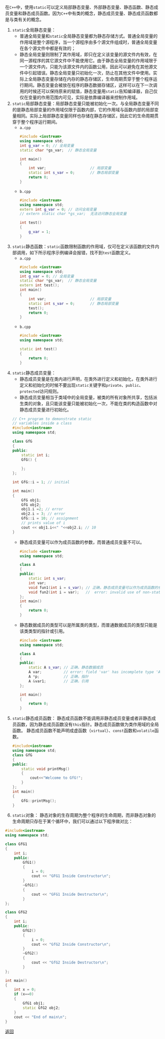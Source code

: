 在`C++`中，使用`static`可以定义局部静态变量、外部静态变量、静态函数、静态成员变量和静态成员函数。因为`C++`中有类的概念，静态成员变量、静态成员函数都是与类有关的概念。
1. `static`全局静态变量：
	- 普通全局变量和`static`全局静态变量都为静态存储方式。普通全局变量的作用域是整个源程序，当一个源程序由多个源文件组成时，普通全局变量在各个源文件中都是有效的；
	- 静态全局变量则限制了其作用域，即只在定义该变量的源文件内有效，在同一源程序的其它源文件中不能使用它。由于静态全局变量的作用域限于一个源文件内，只能为该源文件内的函数公用，因此可以避免在其他源文件中引起错误。静态全局变量只初始化一次，防止在其他文件中使用。实际上全局静态变量存储在内存的静态存储区，生命周期贯穿于整个程序运行期间。静态变量会被放在程序的静态数据存储区，这样可以在下一次调用的时候还可以保持原来的赋值，静态变量用`static`告知编译器，自己仅仅在变量的作用范围内可见，实际是依靠编译器来控制作用域。
2. `static`局部静态变量：局部静态变量只能被初始化一次。与全局静态变量不同的是静态局部变量的作用域仅限于函数内部，它的作用域与函数内部的局部变量相同。实际上局部静态变量同样也存储在静态存储区，因此它的生命周期贯穿于整个程序运行期间。
	- `a.cpp`
		```cpp
		#include <iostream>
		using namespace std;
		int g_var = 0; // 全局变量
		static char *gs_var;  // 静态全局变量
		
		int main()
		{
		    int var;                    // 局部变量
		    static int s_var = 0;       // 静态局部变量
		    return 0;
		}
		```
	- `b.cpp`
		```cpp
		#include <iostream>
		using namespace std;
		extern int g_var = 0; // 访问全局变量
		// extern static char *gs_var;  无法访问静态全局变量
		
		int test()
		{
		    g_var = 1;
		}
		```
3. `static`静态函数：`static`函数限制函数的作用域，仅可在定义该函数的文件内部调用，如下所示程序示例编译会报错，找不到`test`函数定义。
	- `a.cpp`
		```cpp
		#include <iostream>
		using namespace std;
		int g_var = 0; // 全局变量
		static char *gs_var;  // 静态全局变量
		extern int test();
		int main()
		{
		    int var;                    // 局部变量
		    static int s_var = 0;       // 静态局部变量
		    test();
		    return 0;
		}
		```
	- `b.cpp`
		```cpp
		#include <iostream>
		using namespace std;
		
		static int test()
		{
			return 0;
		}
		```
4. `static`静态成员变量：
	- 静态成员变量是在类内进行声明，在类外进行定义和初始化，在类外进行定义和初始化的时候不要出现`static`关键字和`private`、`public`、`protected`访问规则。
	- 静态成员变量相当于类域中的全局变量，被类的所有对象所共享，包括派生类的对象，且只能该变量只能被初始化一次，不能在类的构造函数中对静态成员变量进行初始化。
	```cpp
	// C++ program to demonstrate static
	// variables inside a class
	#include<iostream>
	using namespace std;
	
	class GfG
	{
	public:
		static int i;
		GfG() {
			
		};
	};
	
	int GfG::i = 1; // initial
	
	int main()
	{
	    GfG obj1;
	    GfG obj2;
	    obj1.i =2; // error
	    obj2.i = 3; // error
	    GfG::i = 10; // assignment
	    // prints value of i
	    cout << obj1.i<<" "<<obj2.i; // 10 
	}
	```
	- 静态成员变量可以作为成员函数的参数，而普通成员变量不可以。
		```cpp
		#include <iostream>
		using namespace std;
		
		class A
		{
		public:
		    static int s_var;
		    int var;
		    void fun1(int i = s_var); // 正确，静态成员变量可以作为成员函数的参数
		    void fun2(int i = var);   //  error: invalid use of non-static data member 'A::var'
		};
		int main()
		{
		    return 0;
		}
		```
	- 静态数据成员的类型可以是所属类的类型，而普通数据成员的类型只能是该类类型的指针或引用。
		```cpp
		#include <iostream>
		using namespace std;
		
		class A
		{
		public:
		    static A s_var; // 正确，静态数据成员
		    A var;          // error: field 'var' has incomplete type 'A'
		    A *p;           // 正确，指针
		    A &var1;        // 正确，引用
		};
		
		int main()
		{
		    return 0;
		}
		```
5. `static`静态成员函数：
	静态成员函数不能调用非静态成员变量或者非静态成员函数，因为静态成员函数没有`this`指针。静态成员函数做为类作用域的全局函数。
	静态成员函数不能声明成虚函数（`virtual`）、`const`函数和`volatile`函数。
	```cpp
	#include<iostream>
	using namespace std;
	class GfG
	{
	public:
		static void printMsg()
		{
			cout<<"Welcome to GfG!";
		}
	};
	int main()
	{
		GfG::printMsg();
	}
	```
6. `static`对象：
	静态对象的生存周期为整个程序的生命周期，而非静态对象的生命周期只存在于某个循环中，我们可以通过以下程序做对比：
```cpp
#include<iostream>
using namespace std;

class GfG1
{
	int i;
	public:
		GfG1()
		{
			i = 0;
			cout << "GFG1 Inside Constructor\n";
		}
		~GfG1()
		{
			cout << "GFG1 Inside Destructor\n";
		}
};

class GfG2
{
	int i;
	public:
		GfG2()
		{
			i = 0;
			cout << "GfG2 Inside Constructor\n";
		}
		~GfG2()
		{
			cout << "GfG2 Inside Destructor\n";
		}
};

int main()
{
	int x = 0;
	if (x==0)
	{
		GfG1 obj1;
        static GfG2 obj2;
	}
	cout << "End of main\n";
}
```

[返回](C++关键字与关键库函数/readme)